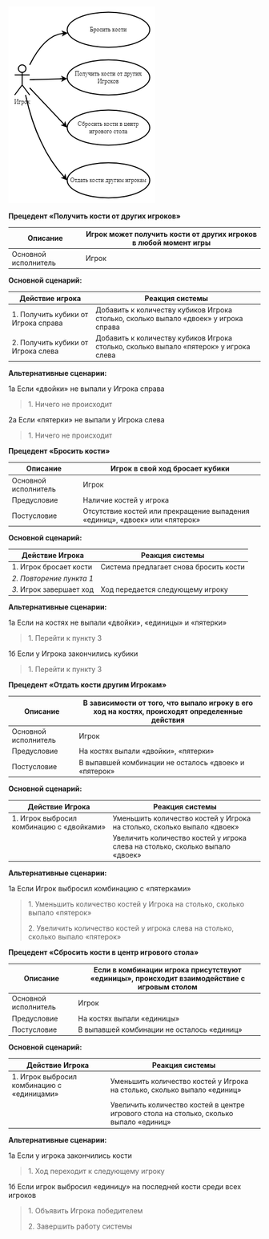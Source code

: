 ![](media/image2.png)

**Прецедент «Получить кости от других игроков»**

| Описание             | Игрок может получить кости от других игроков в любой момент игры |
|----------------------|------------------------------------------------------------------|
| Основной исполнитель | Игрок                                                            |

**Основной сценарий:**

| **Действие игрока**                  | **Реакция системы**                                                                   |
|--------------------------------------|---------------------------------------------------------------------------------------|
| 1\. Получить кубики от Игрока справа | Добавить к количеству кубиков Игрока столько, сколько выпало «двоек» у игрока справа  |
| 2\. Получить кубики от Игрока слева  | Добавить к количеству кубиков Игрока столько, сколько выпало «пятерок» у игрока слева |

**Альтернативные сценарии:**

1а Если «двойки» не выпали у Игрока справа

> 1\. Ничего не происходит

2а Если «пятерки» не выпали у Игрока слева

> 1\. Ничего не происходит

**Прецедент «Бросить кости»**

| Описание             | Игрок в свой ход бросает кубики                                              |
|----------------------|------------------------------------------------------------------------------|
| Основной исполнитель | Игрок                                                                        |
| Предусловие          | Наличие костей у игрока                                                     |
| Постусловие          | Отсутствие костей или прекращение выпадения «единиц», «двоек» или «пятерок» |

**Основной сценарий:**

| **Действие Игрока**      | **Реакция системы**                    |
|--------------------------|----------------------------------------|
| 1\. Игрок бросает кости | Система предлагает снова бросить кости |
| *2. Повторение пункта 1* |                                        |
| *3.* Игрок завершает ход | Ход передается следующему игроку       |

**Альтернативные сценарии:**

1а Если на костях не выпали «двойки», «единицы» и «пятерки»

> 1\. Перейти к пункту 3

1б Если у Игрока закончились кубики

> 1\. Перейти к пункту 3

**Прецедент «Отдать кости другим Игрокам»**

| Описание             | В зависимости от того, что выпало игроку в его ход на костях, происходят определенные действия |
|----------------------|------------------------------------------------------------------------------------------------|
| Основной исполнитель | Игрок                                                                                          |
| Предусловие          | На костях выпали «двойки», «пятерки»                                                           |
| Постусловие          | В выпавшей комбинации не осталось «двоек» и «пятерок»                                          |

**Основной сценарий:**

| Действие Игрока                             | Реакция системы                                                                  |
|---------------------------------------------|----------------------------------------------------------------------------------|
| 1\. Игрок выбросил комбинацию с «двойками»  | Уменьшить количество костей у Игрока на столько, сколько выпало «двоек»          |
|                                             | Увеличить количество костей у игрока слева на столько, сколько выпало «двоек»    |

**Альтернативные сценарии:**

1а Если Игрок выбросил комбинацию с «пятерками»

> 1\. Уменьшить количество костей у Игрока на столько, сколько выпало «пятерок»
> 
> 2\. Увеличить количество костей у игрока слева на столько, сколько выпало «пятерок»

**Прецедент «Сбросить кости в центр игрового стола»**

| Описание             | Если в комбинации игрока присутствуют «единицы», происходит взаимодействие с игровым столом |
|----------------------|---------------------------------------------------------------------------------------------|
| Основной исполнитель | Игрок                                                                                       |
| Предусловие          | На костях выпали «единицы»                                                                  |
| Постусловие          | В выпавшей комбинации не осталось «единиц»                                                  |

**Основной сценарий:**

| Действие Игрока                             | Реакция системы                                                                         |
|---------------------------------------------|-----------------------------------------------------------------------------------------|
| 1\. Игрок выбросил комбинацию с «единицами» | Уменьшить количество костей у Игрока на столько, сколько выпало «единиц»                |
|                                             | Увеличить количество костей в центре игрового стола на столько, сколько выпало «единиц» |

**Альтернативные сценарии:**

1а Если у игрока закончились кости

> 1\. Ход переходит к следующему игроку

1б Если игрок выбросил «единицу» на последней кости среди всех игроков

> 1\. Объявить Игрока победителем
>
> 2\. Завершить работу системы
